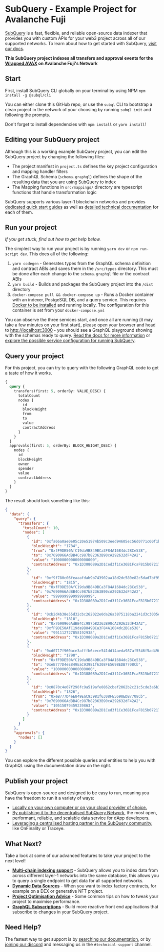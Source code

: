 # SubQuery - Example Project for Avalanche Fuji

[SubQuery](https://subquery.network) is a fast, flexible, and reliable open-source data indexer that provides you with custom APIs for your web3 project across all of our supported networks. To learn about how to get started with SubQuery, [visit our docs](https://academy.subquery.network).

**This SubQuery project indexes all transfers and approval events for the [Wrapped AVAX](https://testnet.snowtrace.io/token/0x1d308089a2d1ced3f1ce36b1fcaf815b07217be3) on Avalanche Fuji's Network**

## Start

First, install SubQuery CLI globally on your terminal by using NPM `npm install -g @subql/cli`

You can either clone this GitHub repo, or use the `subql` CLI to bootstrap a clean project in the network of your choosing by running `subql init` and following the prompts.

Don't forget to install dependencies with `npm install` or `yarn install`!

## Editing your SubQuery project

Although this is a working example SubQuery project, you can edit the SubQuery project by changing the following files:

- The project manifest in `project.ts` defines the key project configuration and mapping handler filters
- The GraphQL Schema (`schema.graphql`) defines the shape of the resulting data that you are using SubQuery to index
- The Mapping functions in `src/mappings/` directory are typescript functions that handle transformation logic

SubQuery supports various layer-1 blockchain networks and provides [dedicated quick start guides](https://academy.subquery.network/quickstart/quickstart.html) as well as [detailed technical documentation](https://academy.subquery.network/build/introduction.html) for each of them.

## Run your project

_If you get stuck, find out how to get help below._

The simplest way to run your project is by running `yarn dev` or `npm run-script dev`. This does all of the following:

1.  `yarn codegen` - Generates types from the GraphQL schema definition and contract ABIs and saves them in the `/src/types` directory. This must be done after each change to the `schema.graphql` file or the contract ABIs
2.  `yarn build` - Builds and packages the SubQuery project into the `/dist` directory
3.  `docker-compose pull && docker-compose up` - Runs a Docker container with an indexer, PostgeSQL DB, and a query service. This requires [Docker to be installed](https://docs.docker.com/engine/install) and running locally. The configuration for this container is set from your `docker-compose.yml`

You can observe the three services start, and once all are running (it may take a few minutes on your first start), please open your browser and head to [http://localhost:3000](http://localhost:3000) - you should see a GraphQL playground showing with the schemas ready to query. [Read the docs for more information](https://academy.subquery.network/run_publish/run.html) or [explore the possible service configuration for running SubQuery](https://academy.subquery.network/run_publish/references.html).

## Query your project

For this project, you can try to query with the following GraphQL code to get a taste of how it works.

```graphql
{
  query {
    transfers(first: 5, orderBy: VALUE_DESC) {
      totalCount
      nodes {
        id
        blockHeight
        from
        to
        value
        contractAddress
      }
    }
  }
  approvals(first: 5, orderBy: BLOCK_HEIGHT_DESC) {
    nodes {
      id
      blockHeight
      owner
      spender
      value
      contractAddress
    }
  }
}
```

The result should look something like this:

```json
{
  "data": {
    "query": {
      "transfers": {
        "totalCount": 10,
        "nodes": [
          {
            "id": "0xfa66a0ae0e05c20e51974b509c3eed94605ec56d0771c60f1bad90ad9ff227ae",
            "blockHeight": "1784",
            "from": "0xfF9DE50AfC19da9B849BCa3F84A1684dc2BCe538",
            "to": "0x7690966AdBB4Cc987b82363B90cA292632dF42A2",
            "value": "1000000000000000000",
            "contractAddress": "0x1D308089a2D1Ced3f1Ce36B1FcaF815b07217be3"
          },
          {
            "id": "0xf9f780c06feaaafdab9b743902aa18d2dc580e82c5dad7bf95a58e7c8aff84bd",
            "blockHeight": "1815",
            "from": "0xfF9DE50AfC19da9B849BCa3F84A1684dc2BCe538",
            "to": "0x7690966AdBB4Cc987b82363B90cA292632dF42A2",
            "value": "999999999999999999",
            "contractAddress": "0x1D308089a2D1Ced3f1Ce36B1FcaF815b07217be3"
          },
          {
            "id": "0xb2d4b38e55d32cbc262022e0da26a3875118ba2241d3c3035df27a355d3c3acf",
            "blockHeight": "1810",
            "from": "0x7690966AdBB4Cc987b82363B90cA292632dF42A2",
            "to": "0xfF9DE50AfC19da9B849BCa3F84A1684dc2BCe538",
            "value": "991112727858192938",
            "contractAddress": "0x1D308089a2D1Ced3f1Ce36B1FcaF815b07217be3"
          },
          {
            "id": "0xd0717f960ace3afffb6cece541dd14aeda987af5546f5ad490ab130cbcfdd1ac",
            "blockHeight": "1790",
            "from": "0xfF9DE50AfC19da9B849BCa3F84A1684dc2BCe538",
            "to": "0xeB777D4eE849EaC93981f6308FE5698EDB7708Cb",
            "value": "100000000000000000",
            "contractAddress": "0x1D308089a2D1Ced3f1Ce36B1FcaF815b07217be3"
          },
          {
            "id": "0x0870c4e07f296fc9a519afe0862cbef2062b2c21c5cde3a6b3c7423e7b2366ce",
            "blockHeight": "1826",
            "from": "0xeB777D4eE849EaC93981f6308FE5698EDB7708Cb",
            "to": "0x7690966AdBB4Cc987b82363B90cA292632dF42A2",
            "value": "10515079459239863",
            "contractAddress": "0x1D308089a2D1Ced3f1Ce36B1FcaF815b07217be3"
          }
        ]
      }
    },
    "approvals": {
      "nodes": []
    }
  }
}
```

You can explore the different possible queries and entities to help you with GraphQL using the documentation draw on the right.

## Publish your project

SubQuery is open-source and designed to be easy to run, meaning you have the freedom to run it a variety of ways:

- [Locally on your own computer or on your cloud provider of choice.](https://academy.subquery.network/indexer/run_publish/introduction.html#locally-run-it-yourself)
- [By publishing it to the decentralised SubQuery Network](https://academy.subquery.network/indexer/run_publish/introduction.html#publish-to-the-subquery-network), the most open, performant, reliable, and scalable data service for dApp developers.
- [Leveraging a centralised hosting partner in the SubQuery community](https://academy.subquery.network/indexer/run_publish/introduction.html#other-hosting-providers-in-the-subquery-community), like OnFinality or Traceye.

## What Next?

Take a look at some of our advanced features to take your project to the next level!

- [**Multi-chain indexing support**](https://academy.subquery.network/build/multi-chain.html) - SubQuery allows you to index data from across different layer-1 networks into the same database, this allows you to query a single endpoint to get data for all supported networks.
- [**Dynamic Data Sources**](https://academy.subquery.network/build/dynamicdatasources.html) - When you want to index factory contracts, for example on a DEX or generative NFT project.
- [**Project Optimisation Advice**](https://academy.subquery.network/build/optimisation.html) - Some common tips on how to tweak your project to maximise performance.
- [**GraphQL Subscriptions**](https://academy.subquery.network/run_publish/subscription.html) - Build more reactive front end applications that subscribe to changes in your SubQuery project.

## Need Help?

The fastest way to get support is by [searching our documentation](https://academy.subquery.network), or by [joining our discord](https://discord.com/invite/subquery) and messaging us in the `#technical-support` channel.

